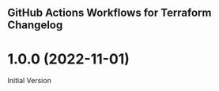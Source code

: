 ## GitHub Actions Workflows for Terraform Changelog

<a name="1.0.0"></a>
# 1.0.0 (2022-11-01)

Initial Version
